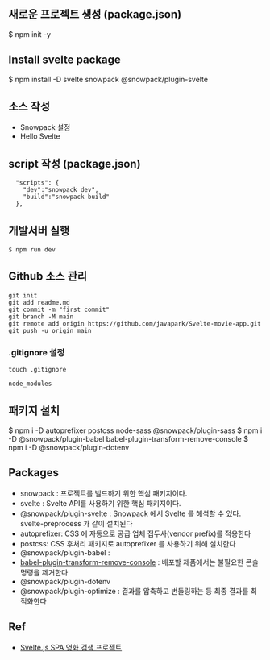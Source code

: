 ## 새로운 프로젝트 생성 (package.json)
$ npm init -y

## Install svelte package 
$ npm install -D svelte snowpack @snowpack/plugin-svelte

## 소스 작성
- Snowpack 설정
- Hello Svelte 

## script 작성 (package.json)
```
  "scripts": {
    "dev":"snowpack dev",
    "build":"snowpack build"
  },
```

## 개발서버 실행
```
$ npm run dev
```

## Github 소스 관리
```
git init
git add readme.md
git commit -m "first commit"
git branch -M main
git remote add origin https://github.com/javapark/Svelte-movie-app.git
git push -u origin main
```

### .gitignore 설정
```
touch .gitignore

node_modules
```

## 패키지 설치
$ npm i -D autoprefixer postcss node-sass @snowpack/plugin-sass
$ npm i -D @snowpack/plugin-babel babel-plugin-transform-remove-console
$ npm i -D @snowpack/plugin-dotenv

## Packages
- snowpack : 프로젝트를 빌드하기 위한 핵심 패키지이다.
- svelte : Svelte API를 사용하기 위한 핵심 패키지이다.
- @snowpack/plugin-svelte : Snowpack 에서 Svelte 를 해석할 수 있다. svelte-preprocess 가 같이 설치된다
- autoprefixer: CSS 에 자동으로 공급 업체 접두사(vendor prefix)를 적용한다
- postcss: CSS 후처리 패키지로 autoprefixer 를 사용하기 위해 설치한다
- @snowpack/plugin-babel : 
- [babel-plugin-transform-remove-console](https://babeljs.io/docs/en/babel-plugin-transform-remove-console) : 배포할 제품에서는 불필요한 콘솔 명령을 제거한다
- @snowpack/plugin-dotenv
- @snowpack/plugin-optimize : 결과를 압축하고 번들링하는 등 최종 결과를 최적화한다

## Ref
- [Svelte.js SPA 영화 검색 프로젝트](https://www.inflearn.com/course/%EC%8A%A4%EB%B2%A8%ED%8A%B8-%EC%8B%A4%EC%8A%B5-%ED%94%84%EB%A1%9C%EC%A0%9D%ED%8A%B8/)